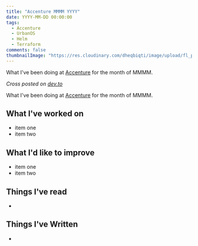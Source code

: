 ```yaml
---
title: "Accenture MMMM YYYY"
date: YYYY-MM-DD 00:00:00
tags:
  - Accenture
  - UrbanOS
  - Helm
  - Terraform
comments: false
thumbnailImage: "https://res.cloudinary.com/dheqbiqti/image/upload/fl_progressive,r_50:5/v1634507250/Projects/Vail/pillarPostNoDate.png"
---
```


<!-- TODO -->
<!-- Remember to grammarly: https://app.grammarly.com/ddocs/424887498 -->
<!-- Remember to update current projects + time/date -->
<!-- Post to devto and add crosslink -->
<!-- Add relevant tags on this post -->

What I've been doing at [Accenture](https://www.accenture.com/us-en/insights/industry-x-index) for the month of MMMM.

<!-- excerpt -->

_Cross posted on [dev.to](POSTLINK)_

What I've been doing at [Accenture](https://www.accenture.com/us-en/insights/industry-x-index) for the month of MMMM.

## What I've worked on

- item one
- item two

## What I'd like to improve

- item one
- item two

## Things I've read

-

## Things I've Written

-
